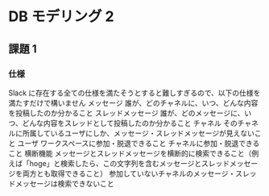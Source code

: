 # DB モデリング 2

## 課題 1

### 仕様

Slack に存在する全ての仕様を満たそうとすると難しすぎるので、以下の仕様を満たすだけで構いません
メッセージ
誰が、どのチャネルに、いつ、どんな内容を投稿したのか分かること
スレッドメッセージ
誰が、どのメッセージに、いつ、どんな内容をスレッドとして投稿したのか分かること
チャネル
そのチャネルに所属しているユーザにしか、メッセージ・スレッドメッセージが見えないこと
ユーザ
ワークスペースに参加・脱退できること
チャネルに参加・脱退できること
横断機能
メッセージとスレッドメッセージを横断的に検索できること（例えば「hoge」と検索したら、この文字列を含むメッセージとスレッドメッセージを両方とも取得できること）
参加していないチャネルのメッセージ・スレッドメッセージは検索できないこと
